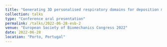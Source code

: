 ```yaml
---
title: "Generating 3D personalised respiratory domains for deposition models from CT and chest X-rays"
collection: talks
type: "Conference oral presentation"
permalink: /talks/2022-06-28-esb-2
venue: "European Society of Biomechanics Congress 2022"
date: 2022-06-28
location: "Porto, Portugal"
---
```


